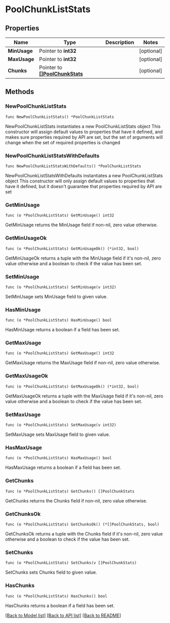 # PoolChunkListStats

## Properties

Name | Type | Description | Notes
------------ | ------------- | ------------- | -------------
**MinUsage** | Pointer to **int32** |  | [optional] 
**MaxUsage** | Pointer to **int32** |  | [optional] 
**Chunks** | Pointer to [**[]PoolChunkStats**](PoolChunkStats.md) |  | [optional] 

## Methods

### NewPoolChunkListStats

`func NewPoolChunkListStats() *PoolChunkListStats`

NewPoolChunkListStats instantiates a new PoolChunkListStats object
This constructor will assign default values to properties that have it defined,
and makes sure properties required by API are set, but the set of arguments
will change when the set of required properties is changed

### NewPoolChunkListStatsWithDefaults

`func NewPoolChunkListStatsWithDefaults() *PoolChunkListStats`

NewPoolChunkListStatsWithDefaults instantiates a new PoolChunkListStats object
This constructor will only assign default values to properties that have it defined,
but it doesn't guarantee that properties required by API are set

### GetMinUsage

`func (o *PoolChunkListStats) GetMinUsage() int32`

GetMinUsage returns the MinUsage field if non-nil, zero value otherwise.

### GetMinUsageOk

`func (o *PoolChunkListStats) GetMinUsageOk() (*int32, bool)`

GetMinUsageOk returns a tuple with the MinUsage field if it's non-nil, zero value otherwise
and a boolean to check if the value has been set.

### SetMinUsage

`func (o *PoolChunkListStats) SetMinUsage(v int32)`

SetMinUsage sets MinUsage field to given value.

### HasMinUsage

`func (o *PoolChunkListStats) HasMinUsage() bool`

HasMinUsage returns a boolean if a field has been set.

### GetMaxUsage

`func (o *PoolChunkListStats) GetMaxUsage() int32`

GetMaxUsage returns the MaxUsage field if non-nil, zero value otherwise.

### GetMaxUsageOk

`func (o *PoolChunkListStats) GetMaxUsageOk() (*int32, bool)`

GetMaxUsageOk returns a tuple with the MaxUsage field if it's non-nil, zero value otherwise
and a boolean to check if the value has been set.

### SetMaxUsage

`func (o *PoolChunkListStats) SetMaxUsage(v int32)`

SetMaxUsage sets MaxUsage field to given value.

### HasMaxUsage

`func (o *PoolChunkListStats) HasMaxUsage() bool`

HasMaxUsage returns a boolean if a field has been set.

### GetChunks

`func (o *PoolChunkListStats) GetChunks() []PoolChunkStats`

GetChunks returns the Chunks field if non-nil, zero value otherwise.

### GetChunksOk

`func (o *PoolChunkListStats) GetChunksOk() (*[]PoolChunkStats, bool)`

GetChunksOk returns a tuple with the Chunks field if it's non-nil, zero value otherwise
and a boolean to check if the value has been set.

### SetChunks

`func (o *PoolChunkListStats) SetChunks(v []PoolChunkStats)`

SetChunks sets Chunks field to given value.

### HasChunks

`func (o *PoolChunkListStats) HasChunks() bool`

HasChunks returns a boolean if a field has been set.


[[Back to Model list]](../README.md#documentation-for-models) [[Back to API list]](../README.md#documentation-for-api-endpoints) [[Back to README]](../README.md)


